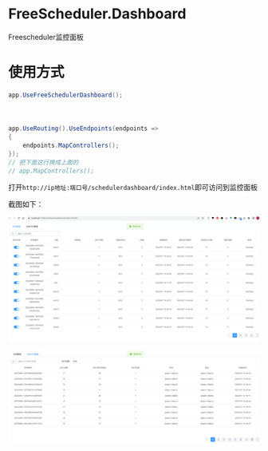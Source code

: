 # FreeScheduler.Dashboard
Freescheduler监控面板

# 使用方式

```c#
app.UseFreeSchedulerDashboard();



app.UseRouting().UseEndpoints(endpoints =>
{
    endpoints.MapControllers();
});
// 把下面这行换成上面的
// app.MapControllers();
```

打开`http://ip地址:端口号/schedulerdashboard/index.html`即可访问到监控面板

截图如下：

![image-20220908180146843](README.assets/image-20220908180146843.png)

![image-20220908180159831](README.assets/image-20220908180159831.png)
